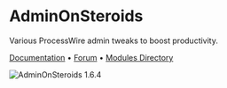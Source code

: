 AdminOnSteroids
========================

Various ProcessWire admin tweaks to boost productivity.

[Documentation](https://github.com/rolandtoth/AdminOnSteroids/wiki/Home) • [Forum](https://processwire.com/talk/topic/13389-adminonsteroids/) • [Modules Directory](http://modules.processwire.com/modules/admin-on-steroids/)

![AdminOnSteroids 1.6.4](https://rolandtoth.hu/pic/aos/aos164.png "AdminOnSteroids 1.6.4")